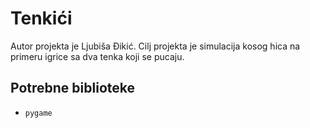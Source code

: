 # Tenkići
Autor projekta je Ljubiša Đikić. Cilj projekta je simulacija kosog hica na primeru igrice sa dva tenka koji se pucaju.

## Potrebne biblioteke
- `pygame`
